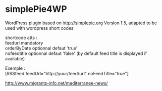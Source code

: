 # simplePie4WP

WordPress plugin based on http://simplepie.org Version 1.5, adapted to be used with wordpress short codes

shortcode atts :  
	feedurl mandatory  
	orderByDate optionnal defaut 'true'  
	nofeedtitle optionnal defaut 'false' (by default feed title is displayed if available)  
  
 Exemple :  
 [RSSfeed feedUrl="http://your/feed/url" noFeedTitle="true"] 
 
 http://www.migrants-info.net/mediterranee-news/
 
